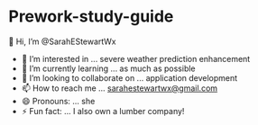 # Prework-study-guide
 👋 Hi, I’m @SarahEStewartWx
- 👀 I’m interested in ... severe weather prediction enhancement
- 🌱 I’m currently learning ... as much as possible
- 💞️ I’m looking to collaborate on ... application development
- 📫 How to reach me ... sarahestewartwx@gmail.com
- 😄 Pronouns: ... she
- ⚡ Fun fact: ... I also own a lumber company!

<!---
SarahEStewartWx/SarahEStewartWx is a ✨ special ✨ repository because its `README.md` (this file) appears on your GitHub profile.
You can click the Preview link to take a look at your changes.
--->
